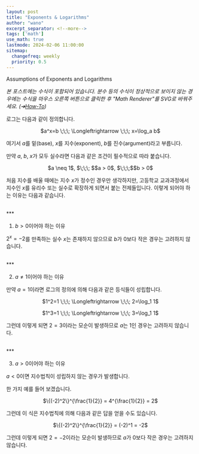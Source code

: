 ```yaml
---
layout: post
title: "Exponents & Logarithms"
author: "wano"
excerpt_separator: <!--more-->
tags: ['math']
use_math: true
lastmode: 2024-02-06 11:00:00
sitemap:
  changefreq: weekly
  priority: 0.5
---
```


Assumptions of Exponents and Logarithms <!--more-->

*본 포스트에는 수식이 포함되어 있습니다. 분수 등의 수식이 정상적으로 보이지 않는 경우에는 수식을 마우스 오른쪽 버튼으로 클릭한 후 "Math Renderer"를 SVG로 바꿔주세요. (➔[How-To](https://cgvfxmath.github.io/2023-03-18/math-renderer))*

로그는 다음과 같이 정의합니다.

<p style="text-align: center;">$a^x=b \;\;\; \Longleftrightarrow \;\;\; x=\log_a b$</p>

여기서 $a$를 밑(base), $x$를 지수(exponent), $b$를 진수(argument)라고 부릅니다.

만약 $a$, $b$, $x$가 모두 실수라면 다음과 같은 조건이 필수적으로 따라 붙습니다.

<p style="text-align: center;">$a \neq 1$, $\;\;\; $$a > 0$, $\;\;\;$$b > 0$</p>

처음 지수를 배울 때에는 지수 $x$가 정수인 경우만 생각하지만, 고등학교 교과과정에서 지수인 $x$를 유리수 또는 실수로 확장하게 되면서 붙는 전제들입니다. 이렇게 되어야 하는 이유는 다음과 같습니다.

<br />
***
<br />

1) $b > 0$이어야 하는 이유

$2^x = -2$를 만족하는 실수 $x$는 존재하지 않으므로 $b$가 0보다 작은 경우는 고려하지 않습니다.

<br />
***
<br />

2) $a \neq 1$이어야 하는 이유

만약 $a=1$이라면 로그의 정의에 의해 다음과 같은 등식들이 성립합니다.

<p style="text-align: center;">$1^2=1 \;\;\; \Longleftrightarrow \;\;\; 2=\log_1 1$</p>
<p style="text-align: center;">$1^3=1 \;\;\; \Longleftrightarrow \;\;\; 3=\log_1 1$</p>

그런데 이렇게 되면 $2 = 3$이라는 모순이 발생하므로 $a$는 1인 경우는 고려하지 않습니다.

<br />
***
<br />

3) $a > 0$이어야 하는 이유

$a < 0$이면 지수법칙이 성립하지 않는 경우가 발생합니다.

한 가지 예를 들어 보겠습니다.

<p style="text-align: center;">$\{(-2)^2\}^{\frac{1}{2}} = 4^{\frac{1}{2}} = 2$</p>

그런데 이 식은 지수법칙에 의해 다음과 같은 답을 얻을 수도 있습니다.

<p style="text-align: center;">$\{(-2)^2\}^{\frac{1}{2}} = (-2)^1 = -2$</p>

그런데 이렇게 되면 $2 = -2$이라는 모순이 발생하므로 $a$가 0보다 작은 경우는 고려하지 않습니다.



